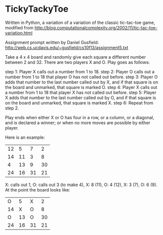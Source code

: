 # TickyTackyToe

Written in Python, a variation of a variation of the classic tic-tac-toe game, modified from http://blog.computationalcomplexity.org/2002/11/tic-tac-toe-variation.html

Assignment prompt written by Daniel Gusfield: http://web.cs.ucdavis.edu/~gusfield/cs10f13/assignment5.txt

Take a 4 x 4 board and randomly give each square a different number between 2 and 32. There are 
two players X and O. Play goes as follows:

step 1:    Player X calls out a number from 1 to 18.
step 2:    Player O calls out a number from 1 to 18 that player O has not called out before.
step 3:    Player O adds that number to the last number called out by 
           X, and if that square is on the board and unmarked, that square is marked O.
step 4:    Player X calls out a number from 1 to 18 that player X has not called out before.
step 5:    Player X adds that number to the last number called out by 
           O, and if that square is on the board and unmarked, that square is marked X.
step 6:    Repeat from step 2. 

Play ends when either X or O has four in a row, or a column, or a diagonal, 
and is declared a winner; or when no more moves are possible by either player.

Here is an example:

|    |    |    |    |
|----|----|----|----|
| 12 |  5 |  7 |  2 |
| 14 | 11 |  3 |  8 |
|  4 | 13 |  9 | 30 |
| 24 | 16 | 31 | 21 |

X: calls out 1, O: calls out 3 (to make 4), X: 8 (11), O: 4 (12), X: 3 (7), O: 6 (9). At the point the board looks like:

|    |    |    |    |
|----|----|----|----|
|  O |  5 |  X |  2 |
| 14 |  X |  O |  8 |
|  O | 13 |  O | 30 |
| 24 | 16 | 31 | 21 |
